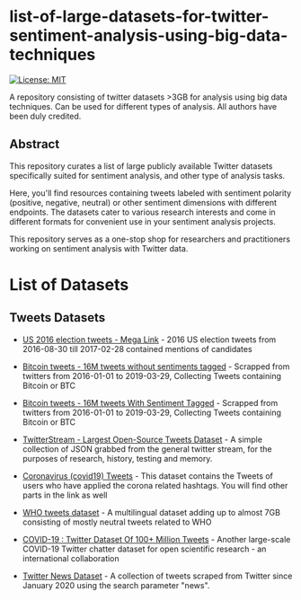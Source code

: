 # list-of-large-datasets-for-twitter-sentiment-analysis-using-big-data-techniques

[![License: MIT](https://img.shields.io/badge/License-MIT-yellow.svg)](https://opensource.org/licenses/MIT)


A repository consisting of twitter datasets >3GB for analysis using big data techniques. Can be used for different types of analysis. All authors have been duly credited.

## Abstract
This repository curates a list of large publicly available Twitter datasets specifically suited for sentiment analysis, and other type of analysis tasks.

Here, you'll find resources containing tweets labeled with sentiment polarity (positive, negative, neutral) or other sentiment dimensions with different endpoints. The datasets cater to various research interests and come in different formats for convenient use in your sentiment analysis projects.

This repository serves as a one-stop shop for researchers and practitioners working on sentiment analysis with Twitter data.

# List of Datasets
## Tweets Datasets

* [US 2016 election tweets - Mega Link](https://mega.nz/folder/coA3DAwS#l44jOgGdWivTq973e8qPiw) - 2016 US election tweets from 2016-08-30 till 2017-02-28 contained mentions of candidates

* [Bitcoin tweets - 16M tweets without sentiments tagged](https://www.kaggle.com/datasets/alaix14/bitcoin-tweets-20160101-to-20190329) - Scrapped from twitters from 2016-01-01 to 2019-03-29, Collecting Tweets containing Bitcoin or BTC

* [Bitcoin tweets - 16M tweets With Sentiment Tagged](https://www.kaggle.com/datasets/gauravduttakiit/bitcoin-tweets-16m-tweets-with-sentiment-tagged) - Scrapped from twitters from 2016-01-01 to 2019-03-29, Collecting Tweets containing Bitcoin or BTC

* [TwitterStream - Largest Open-Source Tweets Dataset](https://archive.org/details/twitterstream) - A simple collection of JSON grabbed from the general twitter stream, for the purposes of research, history, testing and memory.

* [Coronavirus (covid19) Tweets](https://www.kaggle.com/datasets/smid80/coronavirus-covid19-tweets) - This dataset contains the Tweets of users who have applied the corona related hashtags. You will find other parts in the link as well

* [WHO tweets dataset](https://zenodo.org/records/3928240) - A multilingual dataset adding up to almost 7GB consisting of mostly neutral tweets related to WHO

* [COVID-19 : Twitter Dataset Of 100+ Million Tweets](https://www.kaggle.com/datasets/adarshsng/covid19-twitter-dataset-of-100-million-tweets) - Another large-scale COVID-19 Twitter chatter dataset for open scientific research - an international collaboration

* [Twitter News Dataset](https://www.kaggle.com/datasets/deeguy/twitter-news) - A collection of tweets scraped from Twitter since January 2020 using the search parameter "news".
